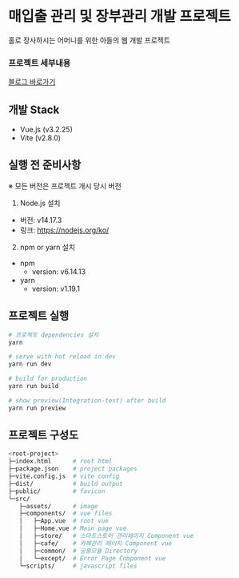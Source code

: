 # 매입출 관리 및 장부관리 개발 프로젝트
홀로 장사하시는 어머니를 위한 아들의 웹 개발 프로젝트

### 프로젝트 세부내용
[블로그 바로가기](https://aibees.github.io/storeAdmin-project-1/)

## 개발 Stack
- Vue.js (v3.2.25)
- Vite (v2.8.0)

## 실행 전 준비사항
※ 모든 버전은 프로젝트 개시 당시 버전
1. Node.js 설치
- 버전: v14.17.3
- 링크: https://nodejs.org/ko/

2. npm or yarn 설치
- npm
    - version: v6.14.13
- yarn
    - version: v1.19.1

## 프로젝트 실행
```bash
# 프로젝트 dependencies 설치
yarn

# serve with hot reload in dev
yarn run dev

# build for production
yarn run build

# show preview(Integration-test) after build
yarn run preview
```

## 프로젝트 구성도
```bash
<root-project>
├─index.html      # root html
├─package.json    # project packages
├─vite.config.js  # vite config
├─dist/           # build output
├─public/         # favicon
└─src/
   ├─assets/      # image
   ├─components/  # vue files
   │   ├─App.vue  # root vue
   │   ├─Home.vue # Main page vue
   │   ├─store/   # 스마트스토어 관리페이지 Component vue
   │   ├─cafe/    # 카페관리 페이지 Component vue
   │   ├─common/  # 공통모듈 Directory
   │   └─except/  # Error Page Component vue
   └─scripts/     # javascript files
```
